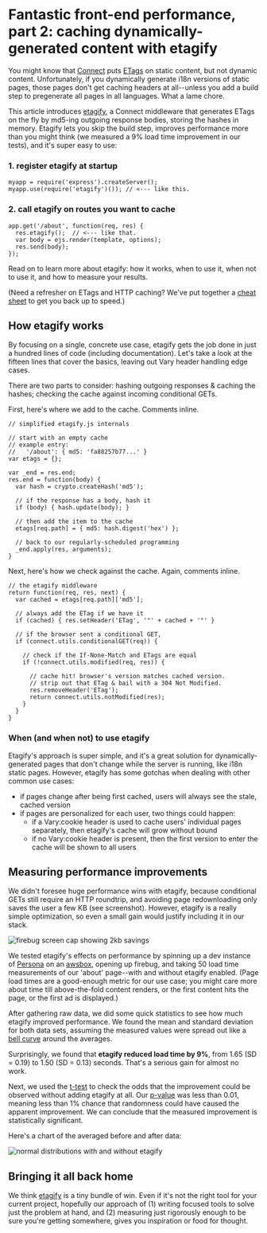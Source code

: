 # Fantastic front-end performance, part 2: caching dynamically-generated content with etagify

You might know that [Connect](https://github.com/senchalabs/connect) puts [ETags](http://en.wikipedia.org/wiki/HTTP_ETag) on static content, but not dynamic content. Unfortunately, if you dynamically generate i18n versions of static pages, those pages don't get caching headers at all--unless you add a build step to pregenerate all pages in all languages. What a lame chore.

This article introduces [etagify](https://github.com/lloyd/connect-etagify), a Connect middleware that generates ETags on the fly by md5-ing outgoing response bodies, storing the hashes in memory. Etagify lets you skip the build step, improves performance more than you might think (we measured a 9% load time improvement in our tests), and it's super easy to use:

### 1. register etagify at startup
    myapp = require('express').createServer();
    myapp.use(require('etagify')()); // <--- like this.

### 2. call etagify on routes you want to cache
    app.get('/about', function(req, res) {
      res.etagify();  // <--- like that.
      var body = ejs.render(template, options);
      res.send(body);
    });

Read on to learn more about etagify: how it works, when to use it, when not to use it, and how to measure your results.

(Need a refresher on ETags and HTTP caching? We've put together a [cheat sheet](https://gist.github.com/6a68/4971859) to get you back up to speed.)

## How etagify works

By focusing on a single, concrete use case, etagify gets the job done in just a hundred lines of code (including documentation). Let's take a look at the fifteen lines that cover the basics, leaving out Vary header handling edge cases.

There are two parts to consider: hashing outgoing responses & caching the hashes; checking the cache against incoming conditional GETs.

First, here's where we add to the cache. Comments inline.

    // simplified etagify.js internals
    
    // start with an empty cache
    // example entry: 
    //   '/about': { md5: 'fa88257b77...' }
    var etags = {};

    var _end = res.end;
    res.end = function(body) {
      var hash = crypto.createHash('md5');

      // if the response has a body, hash it
      if (body) { hash.update(body); }

      // then add the item to the cache
      etags[req.path] = { md5: hash.digest('hex') };

      // back to our regularly-scheduled programming
      _end.apply(res, arguments);
    }

Next, here's how we check against the cache. Again, comments inline.

    // the etagify middleware
    return function(req, res, next) {
      var cached = etags[req.path]['md5'];
      
      // always add the ETag if we have it
      if (cached) { res.setHeader('ETag', '"' + cached + '"' }

      // if the browser sent a conditional GET,
      if (connect.utils.conditionalGET(req)) {

        // check if the If-None-Match and ETags are equal
        if (!connect.utils.modified(req, res)) {

          // cache hit! browser's version matches cached version.
          // strip out that ETag & bail with a 304 Not Modified.
          res.removeHeader('ETag');
          return connect.utils.notModified(res);        
        }
      }
    }

### When (and when not) to use etagify

Etagify's approach is super simple, and it's a great solution for dynamically-generated pages that don't change while the server is running, like i18n static pages. However, etagify has some gotchas when dealing with other common use cases:

* if pages change after being first cached, users will always see the stale, cached version
* if pages are personalized for each user, two things could happen:
  * if a Vary:cookie header is used to cache users' individual pages separately, then etagify's cache will grow without bound
  * if no Vary:cookie header is present, then the first version to enter the cache will be shown to all users

## Measuring performance improvements

We didn't foresee huge performance wins with etagify, because conditional GETs still require an HTTP roundtrip, and avoiding page redownloading only saves the user a few KB (see screenshot). However, etagify is a really simple optimization, so even a small gain would justify including it in our stack.

![firebug screen cap showing 2kb savings](http://i.imgur.com/MVSQYKo.jpg)

We tested etagify's effects on performance by spinning up a dev instance of [Persona](https://github.com/mozilla/browserid) on an [awsbox](https://github.com/mozilla/awsbox), opening up firebug, and taking 50 load time measurements of our 'about' page--with and without etagify enabled. (Page load times are a good-enough metric for our use case; you might care more about time till above-the-fold content renders, or the first content hits the page, or the first ad is displayed.)

After gathering raw data, we did some quick statistics to see how much etagify improved performance. We found the mean and standard deviation for both data sets, assuming the measured values were spread out like a [bell curve](http://en.wikipedia.org/wiki/Normal_distribution) around the averages.

Surprisingly, we found that **etagify reduced load time by 9%**, from 1.65 (SD = 0.19) to 1.50 (SD = 0.13) seconds. That's a serious gain for almost no work.

Next, we used the [t-test](http://en.wikipedia.org/wiki/Student%27s_t-test) to check the odds that the improvement could be observed without adding etagify at all. Our [p-value](http://en.wikipedia.org/wiki/P-value) was less than 0.01, meaning less than 1% chance that randomness could have caused the apparent improvement. We can conclude that the measured improvement is statistically significant.

Here's a chart of the averaged before and after data:

![normal distributions with and without etagify](http://i.imgur.com/Tc45vHg.png)

## Bringing it all back home

We think [etagify](https://github.com/lloyd/connect-etagify) is a tiny bundle of win. Even if it's not the right tool for your current project, hopefully our approach of (1) writing focused tools to solve just the problem at hand, and (2) measuring just rigorously enough to be sure you're getting somewhere, gives you inspiration or food for thought.
